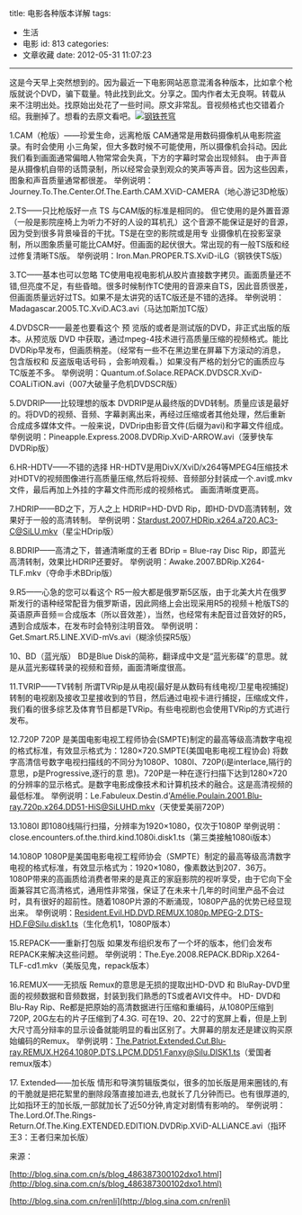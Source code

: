 title: 电影各种版本详解
tags:
  - 生活
  - 电影
id: 813
categories:
  - 文章收藏
date: 2012-05-31 11:07:23
---

这是今天早上突然想到的。因为最近一下电影网站恶意混淆各种版本，比如拿个枪版就说个DVD，骗下载量。特此找到此文。分享之。国内作者太无良啊。转载从来不注明出处。找原始出处花了一些时间。原文非常乱。音视频格式也交错着介绍。我删掉了。想看的去原文看吧。[![](/images/24424aefc3b83e31aa677b552705c292636d11f6.jpg "钢铁苍穹")](http://leaverimage.b0.upaiyun.com/22285_o.jpg)

1.CAM（枪版）——珍爱生命，远离枪版
CAM通常是用数码摄像机从电影院盗录。有时会使用 小三角架，但大多数时候不可能使用，所以摄像机会抖动。因此我们看到画面通常偏暗人物常常会失真，下方的字幕时常会出现倾斜。 由于声音是从摄像机自带的话筒录制，所以经常会录到观众的笑声等声音。因为这些因素，图象和声音质量通常都很差。
举例说明：Journey.To.The.Center.Of.The.Earth.CAM.XViD-CAMERA（地心游记3D枪版）

2.TS——只比枪版好一点
TS 与CAM版的标准是相同的。 但它使用的是外置音源（一般是影院座椅上为听力不好的人设的耳机孔）这个音源不能保证是好的音源，因为受到很多背景噪音的干扰。TS是在空的影院或是用专 业摄像机在投影室录制，所以图象质量可能比CAM好。但画面的起伏很大。常出现的有一般TS版和经过修复清晰TS版。
举例说明：Iron.Man.PROPER.TS.XviD-iLG（钢铁侠TS版）

3.TC——基本也可以忽略
TC使用电视电影机从胶片直接数字拷贝。画面质量还不错,但亮度不足，有些昏暗。很多时候制作TC使用的音源来自TS，因此音质很差，但画面质量远好过TS。如果不是太讲究的话TC版还是不错的选择。
举例说明：Madagascar.2005.TC.XviD.AC3.avi（马达加斯加TC版）

4.DVDSCR——最差也要看这个
预 览版的或者是测试版的DVD，非正式出版的版本。从预览版 DVD 中获取，通过mpeg-4技术进行高质量压缩的视频格式。能比DVDRip早发布，但画质稍差。（经常有一些不在黑边里在屏幕下方滚动的消息，包含版权和 反盗版电话号码 ，会影响观看。）如果没有严格的划分它的画质应与TC版差不多。
举例说明：Quantum.of.Solace.REPACK.DVDSCR.XviD-COALiTiON.avi（007大破量子危机DVDSCR版）

5.DVDRIP——比较理想的版本
DVDRIP是从最终版的DVD转制。质量应该是最好的。将DVD的视频、音频、字幕剥离出来，再经过压缩或者其他处理，然后重新合成成多媒体文件。一般来说，DVDrip由影音文件(后缀为avi)和字幕文件组成。
举例说明：Pineapple.Express.2008.DVDRip.XviD-ARROW.avi（菠萝快车DVDRip版）

6.HR-HDTV——不错的选择
HR-HDTV是用DivX/XviD/x264等MPEG4压缩技术对HDTV的视频图像进行高质量压缩,然后将视频、音频部分封装成一个.avi或.mkv文件，最后再加上外挂的字幕文件而形成的视频格式。 画面清晰度更高。

7.HDRIP——BD之下，万人之上
HDRIP=HD-DVD Rip，即HD-DVD高清转制，效果好于一般的高清转制。
举例说明：Stardust.2007.HDRip.x264.a720.AC3-C@SiLU.mkv（星尘HDrip版）

8.BDRIP——高清之下，普通清晰度的王者
BDrip = Blue-ray Disc Rip，即蓝光高清转制，效果比HDRIP还要好。
举例说明：Awake.2007.BDRip.X264-TLF.mkv（夺命手术BDrip版）

9.R5——心急的您可以看这个
R5一般大都是俄罗斯5区版，由于北美大片在俄罗斯发行的语种经常配音为俄罗斯语，因此网络上会出现采用R5的视频＋枪版TS的英语原声音频＝合成版本（所以音效差），当然，也经常有未配音过音效好的R5，遇到合成版本，在发布时会特别注明音效。
举例说明：Get.Smart.R5.LINE.XViD-mVs.avi（糊涂侦探R5版）

10、BD（蓝光版）
BD是Blue Disk的简称，翻译成中文是“蓝光影碟”的意思。就是从蓝光影碟转录的视频和音频，画面清晰度很高。

11.TVRIP——TV转制
所谓TVRip是从电视(最好是从数码有线电视/卫星电视捕捉)转制的电视剧及接收卫星接收到的节目，然后通过电视卡进行捕捉，压缩成文件，我们看的很多综艺及体育节目都是TVRip。有些电视剧也会使用TVRip的方式进行发布。

12.720P
720P 是美国电影电视工程师协会(SMPTE)制定的最高等级高清数字电视的格式标准，有效显示格式为：1280×720.SMPTE(美国电影电视工程协会) 将数字高清信号数字电视扫描线的不同分为1080P、1080I、720P(i是interlace,隔行的意思，p是Progressive,逐行的意 思)。720P是一种在逐行扫描下达到1280×720的分辨率的显示格式。是数字电影成像技术和计算机技术的融合。这是高清视频的最低标准。
举例说明：Le.Fabuleux.Destin.d'Amélie.Poulain.2001.Blu-ray.720p.x264.DD51-HiS@SiLUHD.mkv（天使爱美丽720P）

13.1080I
即1080线隔行扫描，分辨率为1920×1080，仅次于1080P
举例说明：close.encounters.of.the.third.kind.1080i.disk1.ts（第三类接触1080i版本）

14.1080P
1080P是美国电影电视工程师协会（SMPTE）制定的最高等级高清数字电视的格式标准，有效显示格式为：1920×1080，像素数达到207．36万。
1080P带来的高画质给消费者带来的是真正的家庭影院的视听享受，由于它向下全面兼容其它高清格式，通用性非常强，保证了在未来十几年的时间里产品不会过时，具有很好的超前性。随着1080P片源的不断涌现，1080P产品的优势已经显现出来。
举例说明：Resident.Evil.HD.DVD.REMUX.1080p.MPEG-2.DTS-HD.F@Silu.disk1.ts（生化危机1，1080P版本）

15.REPACK——重新打包版
如果发布组织发布了一个坏的版本，他们会发布REPACK来解决这些问题。
举例说明：The.Eye.2008.REPACK.BDRip.X264-TLF-cd1.mkv（美版见鬼，repack版本）

16.REMUX——无损版
Remux的意思是无损的提取出HD-DVD 和 BluRay-DVD里面的视频数据和音频数据，封装到我们熟悉的TS或者AVI文件中。
HD- DVD和 Blu-Ray Rip、Re都是把原始的高清数据进行压缩和重编码，从1080P压缩到720P, 20G左右的片子压缩到了4.3G. 可在19、20、22寸的宽屏上看，但是上到大尺寸高分辩率的显示设备就能明显的看出区别了。大屏幕的朋友还是建议购买原始编码的Remux。
举例说明：The.Patriot.Extended.Cut.Blu-ray.REMUX.H264.1080P.DTS.LPCM.DD51.Fanxy@Silu.DISK1.ts（爱国者remux版本）

17\. Extended——加长版
情形和导演剪辑版类似，很多的加长版是用来圈钱的,有的干脆就是把花絮里的删除段落直接加进去,也就长了几分钟而已。也有很厚道的,比如指环王的加长版,一部就加长了近50分钟,肯定对剧情有影响的。
举例说明：The.Lord.Of.The.Rings-Return.Of.The.King.EXTENDED.EDITION.DVDRip.XViD-ALLiANCE.avi（指环王3：王者归来加长版）

来源：

[http://blog.sina.com.cn/s/blog_486387300102dxo1.html](http://blog.sina.com.cn/s/blog_486387300102dxo1.html)

[http://blog.sina.com.cn/renli](http://blog.sina.com.cn/renli)